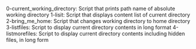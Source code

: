 0-current_working_directory: Script that prints path name of absolute working directory
1-lisit: Script that displays content list of current directory
2-bring_me_home: Script that changes working directory to home directory
3-listfiles: Script to display current directory contents in long format
4-listmorefiles: Script to display current directory contents including hidden files, in long form

